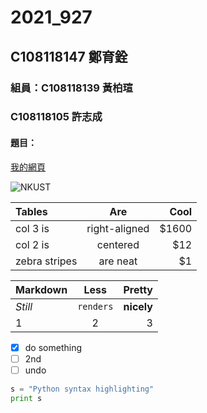 # 2021_927

## C108118147 鄭育銓

### 組員：C108118139 黃柏瑄
###      C108118105 許志成

#### 題目：

[我的網頁]()

![NKUST](https://www.nkust.edu.tw/var/file/0/1000/img/513/182513897.png "高科大")

| Tables | Are | Cool |
|:---------|:---------:|----------:|
|col 3 is|right-aligned|$1600|
|col 2 is| centered| $12|
|zebra stripes| are neat| $1|

| Markdown | Less | Pretty |
|:---------|:---------:|----------:|
| *Still*| `renders`| **nicely**|
|1|2|3|



- [X] do something
- [ ] 2nd
- [ ] undo

```python
s = "Python syntax highlighting"
print s
```
```js
